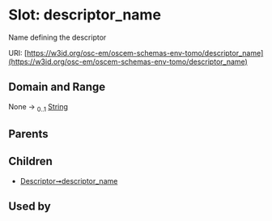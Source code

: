 
# Slot: descriptor_name

Name defining the descriptor

URI: [https://w3id.org/osc-em/oscem-schemas-env-tomo/descriptor_name](https://w3id.org/osc-em/oscem-schemas-env-tomo/descriptor_name)


## Domain and Range

None &#8594;  <sub>0..1</sub> [String](types/String.md)

## Parents


## Children

 *  [Descriptor➞descriptor_name](Descriptor_descriptor_name.md)

## Used by

